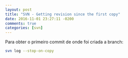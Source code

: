 ```yaml
---
layout: post
title: "SVN - Getting revision since the first copy"
date: 2016-11-01 23:27:11 -0200
comments: true
categories: [svn]
---
```


Para obter o primeiro commit de onde foi criada a branch:

```bash
svn log --stop-on-copy
```
